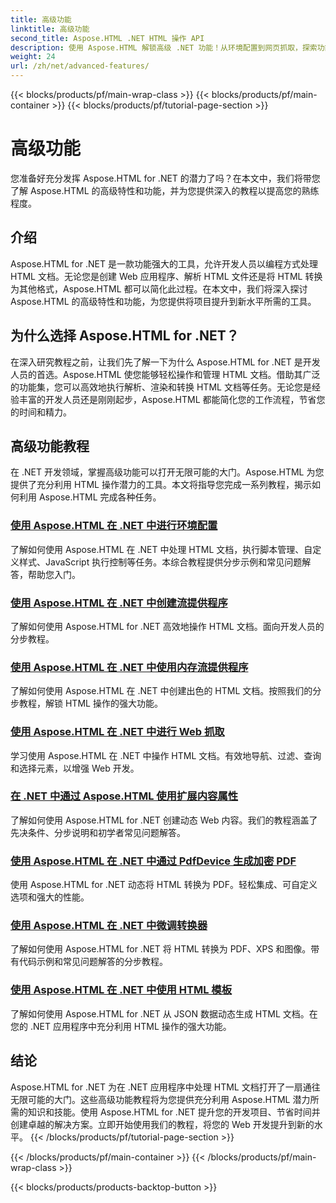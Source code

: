 ```yaml
---
title: 高级功能
linktitle: 高级功能
second_title: Aspose.HTML .NET HTML 操作 API
description: 使用 Aspose.HTML 解锁高级 .NET 功能！从环境配置到网页抓取，探索功能强大的网页开发的综合教程。
weight: 24
url: /zh/net/advanced-features/
---
```


{{< blocks/products/pf/main-wrap-class >}}
{{< blocks/products/pf/main-container >}}
{{< blocks/products/pf/tutorial-page-section >}}

# 高级功能


您准备好充分发挥 Aspose.HTML for .NET 的潜力了吗？在本文中，我们将带您了解 Aspose.HTML 的高级特性和功能，并为您提供深入的教程以提高您的熟练程度。

## 介绍

Aspose.HTML for .NET 是一款功能强大的工具，允许开发人员以编程方式处理 HTML 文档。无论您是创建 Web 应用程序、解析 HTML 文件还是将 HTML 转换为其他格式，Aspose.HTML 都可以简化此过程。在本文中，我们将深入探讨 Aspose.HTML 的高级特性和功能，为您提供将项目提升到新水平所需的工具。

## 为什么选择 Aspose.HTML for .NET？

在深入研究教程之前，让我们先了解一下为什么 Aspose.HTML for .NET 是开发人员的首选。Aspose.HTML 使您能够轻松操作和管理 HTML 文档。借助其广泛的功能集，您可以高效地执行解析、渲染和转换 HTML 文档等任务。无论您是经验丰富的开发人员还是刚刚起步，Aspose.HTML 都能简化您的工作流程，节省您的时间和精力。

## 高级功能教程
在 .NET 开发领域，掌握高级功能可以打开无限可能的大门。Aspose.HTML 为您提供了充分利用 HTML 操作潜力的工具。本文将指导您完成一系列教程，揭示如何利用 Aspose.HTML 完成各种任务。
### [使用 Aspose.HTML 在 .NET 中进行环境配置](./environment-configuration/)
了解如何使用 Aspose.HTML 在 .NET 中处理 HTML 文档，执行脚本管理、自定义样式、JavaScript 执行控制等任务。本综合教程提供分步示例和常见问题解答，帮助您入门。
### [使用 Aspose.HTML 在 .NET 中创建流提供程序](./create-stream-provider/)
了解如何使用 Aspose.HTML for .NET 高效地操作 HTML 文档。面向开发人员的分步教程。
### [使用 Aspose.HTML 在 .NET 中使用内存流提供程序](./memory-stream-provider/)
了解如何使用 Aspose.HTML 在 .NET 中创建出色的 HTML 文档。按照我们的分步教程，解锁 HTML 操作的强大功能。
### [使用 Aspose.HTML 在 .NET 中进行 Web 抓取](./web-scraping/)
学习使用 Aspose.HTML 在 .NET 中操作 HTML 文档。有效地导航、过滤、查询和选择元素，以增强 Web 开发。
### [在 .NET 中通过 Aspose.HTML 使用扩展内容属性](./use-extended-content-property/)
了解如何使用 Aspose.HTML for .NET 创建动态 Web 内容。我们的教程涵盖了先决条件、分步说明和初学者常见问题解答。
### [使用 Aspose.HTML 在 .NET 中通过 PdfDevice 生成加密 PDF](./generate-encrypted-pdf-by-pdfdevice/)
使用 Aspose.HTML for .NET 动态将 HTML 转换为 PDF。轻松集成、可自定义选项和强大的性能。
### [使用 Aspose.HTML 在 .NET 中微调转换器](./fine-tuning-converters/)
了解如何使用 Aspose.HTML for .NET 将 HTML 转换为 PDF、XPS 和图像。带有代码示例和常见问题解答的分步教程。
### [使用 Aspose.HTML 在 .NET 中使用 HTML 模板](./using-html-templates/)
了解如何使用 Aspose.HTML for .NET 从 JSON 数据动态生成 HTML 文档。在您的 .NET 应用程序中充分利用 HTML 操作的强大功能。


## 结论

Aspose.HTML for .NET 为在 .NET 应用程序中处理 HTML 文档打开了一扇通往无限可能的大门。这些高级功能教程将为您提供充分利用 Aspose.HTML 潜力所需的知识和技能。使用 Aspose.HTML for .NET 提升您的开发项目、节省时间并创建卓越的解决方案。立即开始使用我们的教程，将您的 Web 开发提升到新的水平。
{{< /blocks/products/pf/tutorial-page-section >}}

{{< /blocks/products/pf/main-container >}}
{{< /blocks/products/pf/main-wrap-class >}}

{{< blocks/products/products-backtop-button >}}
